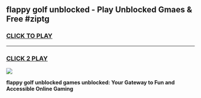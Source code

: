 
## flappy golf unblocked - Play Unblocked Gmaes & Free #ziptg
<h3>
<a href="https://news.freeplayer.one?title=flappy_golf_unblocked&ref=24F">CLICK TO PLAY</a></h3>
<hr>

<h3>
<a href="https://news.freeplayer.one?title=flappy_golf_unblocked&ref=24F">CLICK 2 PLAY</a>
  
</h3>

<a href="https://news.freeplayer.one?title=flappy_golf_unblocked&ref=24F/"><img src="https://clearcache.store/games.png"></a>


**flappy golf unblocked games unblocked: Your Gateway to Fun and Accessible Online Gaming**
